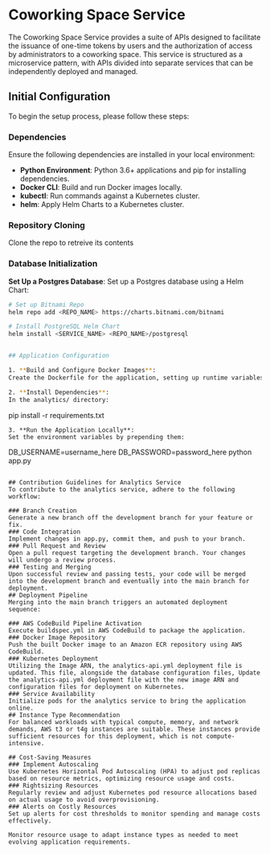 # Coworking Space Service

The Coworking Space Service provides a suite of APIs designed to facilitate the issuance of one-time tokens by users and the authorization of access by administrators to a coworking space. This service is structured as a microservice pattern, with APIs divided into separate services that can be independently deployed and managed.

## Initial Configuration

To begin the setup process, please follow these steps:

### Dependencies

Ensure the following dependencies are installed in your local environment:
- **Python Environment**: Python 3.6+ applications and pip for installing dependencies.
- **Docker CLI**: Build and run Docker images locally.
- **kubectl**: Run commands against a Kubernetes cluster.
- **helm**: Apply Helm Charts to a Kubernetes cluster.

### Repository Cloning

Clone the repo to retreive its contents

### Database Initialization

**Set Up a Postgres Database**:
Set up a Postgres database using a Helm Chart:

   ```sh
   # Set up Bitnami Repo
   helm repo add <REPO_NAME> https://charts.bitnami.com/bitnami

   # Install PostgreSQL Helm Chart
   helm install <SERVICE_NAME> <REPO_NAME>/postgresql


## Application Configuration

1. **Build and Configure Docker Images**:
Create the Dockerfile for the application, setting up runtime variables such as DB_USERNAME and DB_PASSWORD to match the database credentials.

2. **Install Dependencies**:
In the analytics/ directory:


```
pip install -r requirements.txt
```
3. **Run the Application Locally**:
Set the environment variables by prepending them:

```
DB_USERNAME=username_here DB_PASSWORD=password_here python app.py
```

## Contribution Guidelines for Analytics Service
To contribute to the analytics service, adhere to the following workflow:

### Branch Creation
Generate a new branch off the development branch for your feature or fix.
### Code Integration
Implement changes in app.py, commit them, and push to your branch.
### Pull Request and Review
Open a pull request targeting the development branch. Your changes will undergo a review process.
### Testing and Merging
Upon successful review and passing tests, your code will be merged into the development branch and eventually into the main branch for deployment.
## Deployment Pipeline
Merging into the main branch triggers an automated deployment sequence:

### AWS CodeBuild Pipeline Activation
Execute buildspec.yml in AWS CodeBuild to package the application.
### Docker Image Repository
Push the built Docker image to an Amazon ECR repository using AWS CodeBuild.
### Kubernetes Deployment
Utilizing the Image ARN, the analytics-api.yml deployment file is updated. This file, alongside the database configuration files, Update the analytics-api.yml deployment file with the new image ARN and configuration files for deployment on Kubernetes.
### Service Availability
Initialize pods for the analytics service to bring the application online.
## Instance Type Recommendation
For balanced workloads with typical compute, memory, and network demands, AWS t3 or t4g instances are suitable. These instances provide sufficient resources for this deployment, which is not compute-intensive.

## Cost-Saving Measures
### Implement Autoscaling
Use Kubernetes Horizontal Pod Autoscaling (HPA) to adjust pod replicas based on resource metrics, optimizing resource usage and costs.
### Rightsizing Resources
Regularly review and adjust Kubernetes pod resource allocations based on actual usage to avoid overprovisioning.
### Alerts on Costly Resources
Set up alerts for cost thresholds to monitor spending and manage costs effectively.

Monitor resource usage to adapt instance types as needed to meet evolving application requirements.
